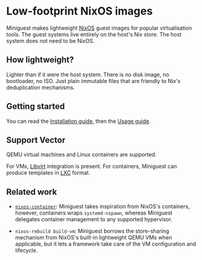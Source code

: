 # Low-footprint NixOS images

Miniguest makes lightweight [NixOS] guest images for popular virtualisation
tools.  The guest systems live entirely on the host's Nix store.  The host
system does not need to be NixOS.

## How lightweight?

Lighter than if it were the host system.  There is no disk image, no 
bootloader, no ISO.  Just plain immutable files that are friendly to Nix's
deduplication mechanisms.

## Getting started

You can read the [Installation guide], then the [Usage guide].

## Support Vector

QEMU virtual machines and Linux containers are supported.

For VMs, [Libvirt] integration is present. For containers, Miniguest can
produce templates in [LXC] format.

## Related work

- [`nixos-container`](https://nixos.org/manual/nixos/stable#ch-containers):
  Miniguest takes inspiration from NixOS's containers, however, containers 
  wraps `systemd-nspawn`, whereas Miniguest delegates container management
  to any supported hypervisor.
  
- `nixos-rebuild build-vm`:
  Miniguest borrows the store-sharing mechanism from NixOS's built-in
  lightweight QEMU VMs when applicable, but it lets a framework take care of
  the VM configuration and lifecycle.

[NixOS]: https://nixos.org
[Libvirt]: https://libvirt.org
[LXC]: https://linuxcontainers.org/lxc/introduction/
[Installation guide]: ./INSTALL.md
[Usage guide]: ./USAGE.md
